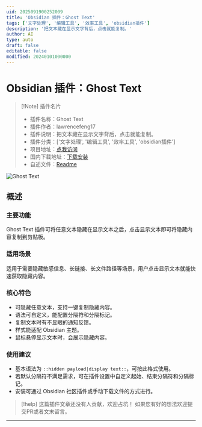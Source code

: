 ```yaml
---
uid: 2025091900252009
title: 'Obsidian 插件：Ghost Text'
tags: ['文字处理', '编辑工具', '效率工具', 'obsidian插件']
description: '把文本藏在显示文字背后，点击就能复制。'
author: AI
type: auto
draft: false
editable: false
modified: 20240101000000
---
```


# Obsidian 插件：Ghost Text

> [!Note] 插件名片
> - 插件名称：Ghost Text
> - 插件作者：lawrencefeng17
> - 插件说明：把文本藏在显示文字背后，点击就能复制。
> - 插件分类：['文字处理', '编辑工具', '效率工具', 'obsidian插件']
> - 项目地址：[点我访问](https://github.com/lawrencefeng17/obsidian-hidden-hyperlinks)
> - 国内下载地址：[下载安装](https://pkmer.cn/products/plugin/pluginMarket/?hidden-hyperlinks)
> - 自述文件：[Readme](https://ghproxy.net/https://raw.githubusercontent.com/lawrencefeng17/obsidian-hidden-hyperlinks/master/README.md)

![Ghost Text](https://cdn.pkmer.cn/covers/hidden-hyperlinks_internal_0.gif!pkmer)

## 概述

### 主要功能
Ghost Text 插件可将任意文本隐藏在显示文本之后，点击显示文本即可将隐藏内容复制到剪贴板。

### 适用场景
适用于需要隐藏敏感信息、长链接、长文件路径等场景，用户点击显示文本就能快速获取隐藏内容。

### 核心特色
- 可隐藏任意文本，支持一键复制隐藏内容。
- 语法可自定义，能配置分隔符和分隔标记。
- 复制文本时有不显眼的通知反馈。
- 样式能适配 Obsidian 主题。
- 鼠标悬停显示文本时，会展示隐藏内容。

### 使用建议
- 基本语法为 `::hidden payload|display text::`，可按此格式使用。
- 若默认分隔符不满足需求，可在插件设置中自定义起始、结束分隔符和分隔标记。
- 安装可通过 Obsidian 社区插件或手动下载文件的方式进行。


> [!help] 
> 这篇插件文章还没有人贡献，欢迎占坑！
> 如果您有好的想法欢迎提交PR或者文末留言。
> 

---



